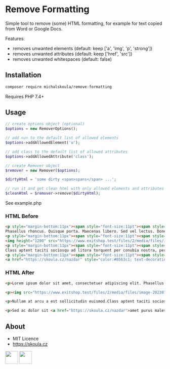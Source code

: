 # Remove Formatting

Simple tool to remove (some) HTML formatting, for example for text copied from Word or Google Docs.

Features:

- removes unwanted elements (default: keep ['a', 'img', 'p', 'strong'])
- removes unwanted attributes (default: keep ['href', 'src'])
- removes unwanted whitespaces (default: false)

## Installation

```bash
composer require michalskoula/remove-formatting
```

Requires PHP 7.4+

## Usage

```php
// create options object (optional)
$options = new RemoverOptions();

// add <u> to the default list of allowed elements
$options->addAllowedElement('u');

// add class to the default list of allowed attributes
$options->addAllowedAttribute('class');

// create Remover object
$remover = new Remover($options);

$dirtyHtml = 'some dirty <span>spans</span> ...';

// run it and get clean html with only allowed elements and attributes
$cleanHtml = $remover->remove($dirtyHtml);
```

See example.php

### HTML Before

```html
<p style="margin-bottom:11px"><span style="font-size:11pt"><span style="line-height:107%"><span style="font-family:&quot;Calibri&quot;,sans-serif">Lorem ipsum dolor sit amet, consectetuer adipiscing elit. 
Phasellus rhoncus. Quisque porta. Maecenas libero. Sed vel lectus. Donec odio tempus molestie, porttitor ut, iaculis quis, sem. <u>Integer tempor</u>. Fusce wisi. </span></span></span></p>
<p style="margin-bottom:11px"><span style="font-size:11pt"><span style="line-height:107%"><span style="font-family:&quot;Calibri&quot;,sans-serif">
<img height="1280" src="https://www.exitshop.test/files/2/media/files/image-20230715234133-1.jpeg" width="1277" /></span></span></span></p>
<p style="margin-bottom:11px"><span style="font-size:11pt"><span style="line-height:107%"><span style="font-family:&quot;Calibri&quot;,sans-serif">Nullam at arcu a <b>est sollicitudin euismod</b>. 
Class aptent taciti sociosqu ad litora torquent per conubia nostra, per inceptos hymenaeos. Class aptent taciti sociosqu ad litora torquent per conubia nostra, per inceptos hymenaeos. </span></span></span></p>
<p style="margin-bottom:11px"><span style="font-size:11pt"><span style="line-height:107%"><span style="font-family:&quot;Calibri&quot;,sans-serif">Sed ac dolor sit 
<a href="https://skoula.cz/nazdar" style="color:#0563c1; text-decoration:underline">amet purus malesuada</a> congue. Etiam dictum tincidunt diam. Aenean vel massa quis mauris vehicula lacinia.</span></span></span></p>
```

### HTML After

```html
<p>Lorem ipsum dolor sit amet, consectetuer adipiscing elit. Phasellus rhoncus. Quisque porta. Maecenas libero. Sed vel lectus. Donec odio tempus molestie, porttitor ut, iaculis quis, sem. <u>Integer tempor</u>. Fusce wisi. </p>

<p><img src="https://www.exitshop.test/files/2/media/files/image-20230715234133-1.jpeg"></p>

<p>Nullam at arcu a est sollicitudin euismod.Class aptent taciti sociosqu ad litora torquent per conubia nostra, per inceptos hymenaeos. Class aptent taciti sociosqu ad litora torquent per conubia nostra, per inceptos hymenaeos.</p>

<p>Sed ac dolor sit <a href="https://skoula.cz/nazdar">amet purus malesuada</a> congue. Etiam dictum tincidunt diam. Aenean vel massa quis mauris vehicula lacinia.</p>
```

## About
* MIT Licence
* https://skoula.cz


<a href="https://www.buymeacoffee.com/mskoula"><img src="https://www.buymeacoffee.com/assets/img/guidelines/download-assets-sm-1.svg" height="40"></a>
<a href="https://paypal.me/truehipstercz?country.x=CZ&locale.x=en_US"><img src="https://raw.githubusercontent.com/andreostrovsky/donate-with-paypal/master/blue.svg" height="40"></a>
